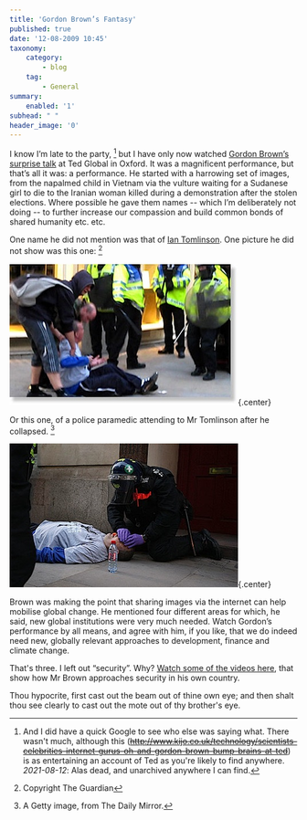 ```yaml
---
title: 'Gordon Brown’s Fantasy'
published: true
date: '12-08-2009 10:45'
taxonomy:
    category:
        - blog
    tag:
        - General
summary:
    enabled: '1'
subhead: " "
header_image: '0'
---
```


I know I’m late to the party, [^fn1] but I have only now watched [Gordon Brown’s surprise talk](https://www.ted.com/talks/gordon_brown.html) at Ted Global in Oxford. It was a magnificent performance, but that’s all it was: a performance. He started with a harrowing set of images, from the napalmed child in Vietnam via the vulture waiting for a Sudanese girl to die to the Iranian woman killed during a demonstration after the stolen elections. Where possible he gave them names -- which I’m deliberately not doing -- to further increase our compassion and build common bonds of shared humanity etc. etc.

One name he did not mention was that of [Ian Tomlinson](https://www.guardian.co.uk/uk/2009/aug/06/ian-tomlinson-family-accuse-police-of-cover-up). One picture he did not show was this one: [^fn2]

![Ian Tomlinson on the ground after attack by UK police](Ian_Tomlinson_at_g20_prot_001.jpg){.center}

Or this one, of a police paramedic attending to Mr Tomlinson after he collapsed. [^fn3]

![A police paramedic attends to Ian Tomlinson after he was attacked by police](protester-death-pic-getty-941861134.jpg){.center}

Brown was making the point that sharing images via the internet can help mobilise global change. He mentioned four different areas for which, he said, new global institutions were very much needed. Watch Gordon’s performance by all means, and agree with him, if you like, that we do indeed need new, globally relevant approaches to development, finance and climate change.

That's three. I left out “security”. Why? [Watch some of the videos here](https://www.guardian.co.uk/uk/video/2009/apr/08/g20-police-assault-ian-tomlinson-video), that show how Mr Brown approaches security in his own country.

Thou hypocrite, first cast out the beam out of thine own eye; and then shalt thou see clearly to cast out the mote out of thy brother's eye.

[^fn1]: And I did have a quick Google to see who else was saying what. There wasn't much, although this (~~http://www.kijo.co.uk/technology/scientists-celebrities-internet-gurus-oh-and-gordon-brown-bump-brains-at-ted~~) is as entertaining an account of Ted as you're likely to find anywhere.  *2021-08-12*: Alas dead, and unarchived anywhere I can find.

[^fn2]: Copyright The Guardian 

[^fn3]: A Getty image, from The Daily Mirror. 
